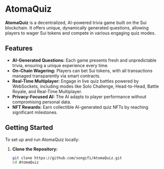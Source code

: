 # AtomaQuiz

**AtomaQuiz** is a decentralized, AI-powered trivia game built on the Sui blockchain. It offers unique, dynamically generated questions, allowing players to wager Sui tokens and compete in various engaging quiz modes.

## Features

- **AI-Generated Questions:** Each game presents fresh and unpredictable trivia, ensuring a unique experience every time.
- **On-Chain Wagering:** Players can bet Sui tokens, with all transactions managed transparently via smart contracts.
- **Real-Time Multiplayer:** Engage in live quiz battles powered by WebSockets, including modes like Solo Challenge, Head-to-Head, Battle Royale, and Real-Time Multiplayer.
- **Privacy-Focused AI:** The AI adapts to player performance without compromising personal data.
- **NFT Rewards:** Earn collectible AI-generated quiz NFTs by reaching significant milestones.

## Getting Started

To set up and run AtomaQuiz locally:

1. **Clone the Repository:**
   ```bash
   git clone https://github.com/songifi/AtomaQuiz.git
   cd AtomaQuiz
